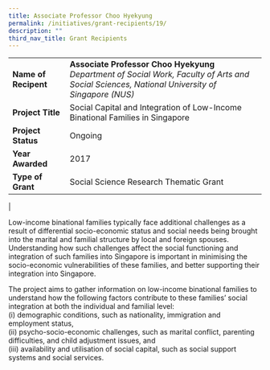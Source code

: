 ```yaml
---
title: Associate Professor Choo Hyekyung
permalink: /initiatives/grant-recipients/19/
description: ""
third_nav_title: Grant Recipients
---
```

|  |  |
|---|---|
| **Name of Recipent** | **Associate Professor Choo Hyekyung**<br>_Department of Social Work, Faculty of Arts and Social Sciences, National University of Singapore (NUS)_ |
| **Project Title** | Social Capital and Integration of Low-Income Binational Families in Singapore |
| **Project Status** | Ongoing |
| **Year Awarded** | 2017 |
| **Type of Grant** | Social Science Research Thematic Grant |
|

Low-income binational families typically face additional challenges as a result of differential socio-economic status and social needs being brought into the marital and familial structure by local and foreign spouses. Understanding how such challenges affect the social functioning and integration of such families into Singapore is important in minimising the socio-economic vulnerabilities of these families, and better supporting their integration into Singapore.  

The project aims to gather information on low-income binational families to understand how the following factors contribute to these families’ social integration at both the individual and familial level:<br>
(i) demographic conditions, such as nationality, immigration and employment status, <br>
(ii) psycho-socio-economic challenges, such as marital conflict, parenting difficulties, and child adjustment issues, and <br>
(iii) availability and utilisation of social capital, such as social support systems and social services.